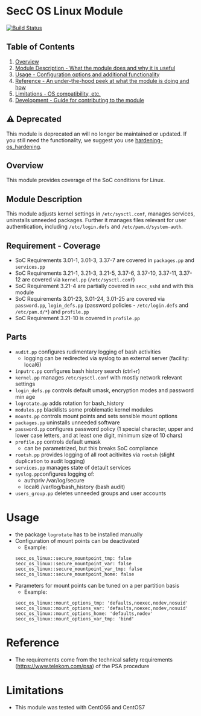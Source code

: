 ﻿# SecC OS Linux Module

[![Build Status](https://travis-ci.org/T-Systems-MMS/puppet-secc_os_linux.svg?branch=master)](https://travis-ci.org/T-Systems-MMS/puppet-secc_os_linux)

## Table of Contents
1. [Overview](#overview)
3. [Module Description - What the module does and why it is useful](#module-description)
4. [Usage - Configuration options and additional functionality](#usage)
5. [Reference - An under-the-hood peek at what the module is doing and how](#reference)
6. [Limitations - OS compatibility, etc.](#limitations)
7. [Development - Guide for contributing to the module](#development)

## :warning: Deprecated

This module is deprecated an will no longer be maintained or updated.
If you still need the functionality, we suggest you use [hardening-os_hardening](https://forge.puppet.com/modules/hardening/os_hardening).

## Overview

This module provides coverage of the SoC conditions for Linux.

## Module Description

This module adjusts kernel settings in `/etc/sysctl.conf`, manages services, uninstalls unneeded packages.
Further it manages files relevant for user authentication, including `/etc/login.defs` and `/etc/pam.d/system-auth`.

## Requirement - Coverage

* SoC Requirements 3.01-1, 3.01-3, 3.37-7 are covered in `packages.pp` and `services.pp`
* SoC Requirements 3.21-1, 3.21-3, 3.21-5, 3.37-6, 3.37-10, 3.37-11, 3.37-12 are covered via `kernel.pp` (`/etc/sysctl.conf`)
* SoC Requirement 3.21-4 are partially covered in `secc_sshd` and with this module
* SoC Requirements 3.01-23, 3.01-24, 3.01-25 are covered via `password.pp`, `login_defs.pp` (password policies - `/etc/login.defs` and `/etc/pam.d/*`) and `profile.pp`
* SoC Requirement 3.21-10 is covered in `profile.pp`

## Parts
* `audit.pp` configures rudimentary logging of bash activities
  * logging can be redirected via syslog to an external server (facility: local6)
* `inputrc.pp` configures bash history search (ctrl+r)
* `kernel.pp` manages `/etc/sysctl.conf` with mostly network relevant settings
* `login_defs.pp` controls default umask, encryption modes and password min age
* `logrotate.pp` adds rotation for bash_history
* `modules.pp` blacklists some problematic kernel modules
* `mounts.pp` controls mount points and sets sensible mount options
* `packages.pp` uninstalls unneeded software
* `password.pp` configures password policy (1 special character, upper and lower case letters, and at least one digit, minimum size of 10 chars)
* `profile.pp` controls default umask
  * can be parametrized, but this breaks SoC compliance
* `rootsh.pp` provides logging of all root acitivites via `rootsh` (slight duplication to audit logging)
* `services.pp` manages state of detault services
* `syslog.pp`configures logging of:
  * authpriv /var/log/secure
  * local6 /var/log/bash_history (bash audit)
* `users_group.pp` deletes unneeded groups and user accounts

# Usage
* the package `logrotate` has to be installed manually
* Configuration of mount points can be deactivated
  * Example:
  ```
  secc_os_linux::secure_mountpoint_tmp: false
  secc_os_linux::secure_mountpoint_var: false
  secc_os_linux::secure_mountpoint_var_tmp: false
  secc_os_linux::secure_mountpoint_home: false
  ```
* Parameters for mount points can be tuned on a per partition basis
  * Example:
  ```
  secc_os_linux::mount_options_tmp: 'defaults,noexec,nodev,nosuid'
  secc_os_linux::mount_options_var: 'defaults,noexec,nodev,nosuid'
  secc_os_linux::mount_options_home: 'defaults,nodev'
  secc_os_linux::mount_options_var_tmp: 'bind'
  ```

# Reference

* The requirements come from the technical safety requirements (https://www.telekom.com/psa) of the PSA procedure

# Limitations

* This module was tested with CentOS6 and CentOS7

